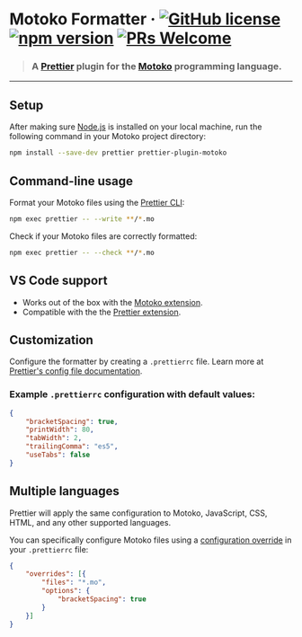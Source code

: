 # Motoko Formatter &middot; [![GitHub license](https://img.shields.io/badge/license-Apache%202.0-blue.svg)](https://github.com/dfinity/prettier-plugin-motoko/blob/main/LICENSE) [![npm version](https://img.shields.io/npm/v/prettier.svg?style=flat)](https://www.npmjs.com/package/prettier-plugin-motoko) [![PRs Welcome](https://img.shields.io/badge/PRs-welcome-brightgreen.svg)](https://github.com/dfinity/prettier-plugin-motoko/issues)

> ### A [Prettier](https://prettier.io/) plugin for the [Motoko](https://internetcomputer.org/docs/current/developer-docs/build/cdks/motoko-dfinity/motoko/) programming language.

---

## Setup

After making sure [Node.js](https://nodejs.org/en/download/) is installed on your local machine, run the following command in your Motoko project directory:

```sh
npm install --save-dev prettier prettier-plugin-motoko
```

## Command-line usage

Format your Motoko files using the [Prettier CLI](https://prettier.io/docs/en/cli.html):

```sh
npm exec prettier -- --write **/*.mo
```

Check if your Motoko files are correctly formatted:

```sh
npm exec prettier -- --check **/*.mo
```

## VS Code support

- Works out of the box with the [Motoko extension](https://marketplace.visualstudio.com/items?itemName=dfinity-foundation.vscode-motoko).
- Compatible with the the [Prettier extension](https://marketplace.visualstudio.com/items?itemName=esbenp.prettier-vscode).

## Customization

Configure the formatter by creating a `.prettierrc` file. Learn more at [Prettier's config file documentation](https://prettier.io/docs/en/configuration.html).

### Example `.prettierrc` configuration with default values:

```json
{
    "bracketSpacing": true,
    "printWidth": 80,
    "tabWidth": 2,
    "trailingComma": "es5",
    "useTabs": false
}
```

## Multiple languages

Prettier will apply the same configuration to Motoko, JavaScript, CSS, HTML, and any other supported languages. 

You can specifically configure Motoko files using a [configuration override](https://prettier.io/docs/en/configuration.html#configuration-overrides) in your `.prettierrc` file:

```json
{
    "overrides": [{
        "files": "*.mo",
        "options": {
            "bracketSpacing": true
        }
    }]
}
```
